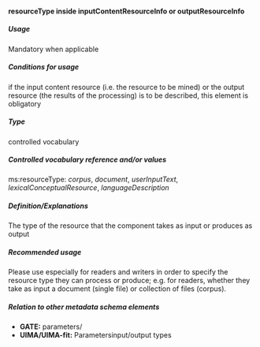 #### resourceType inside inputContentResourceInfo or outputResourceInfo
##### Usage
Mandatory when applicable
##### Conditions for usage
if the input content resource (i.e. the resource to be mined) or the output resource (the results of the processing) is to be described, this element is obligatory
##### Type
controlled vocabulary
##### Controlled vocabulary reference and/or values
ms:resourceType: _corpus_, _document_, _userInputText_, _lexicalConceptualResource_, _languageDescription_
##### Definition/Explanations
The type of the resource that the component takes as input or produces as output
##### Recommended usage
Please use especially for readers and writers in order to specify the resource type they can process or produce; e.g. for readers, whether they take as input a document (single file) or collection of files (corpus).
##### Relation to other metadata schema elements
* **GATE:** parameters/
* **UIMA/UIMA-fit:** Parametersinput/output types
